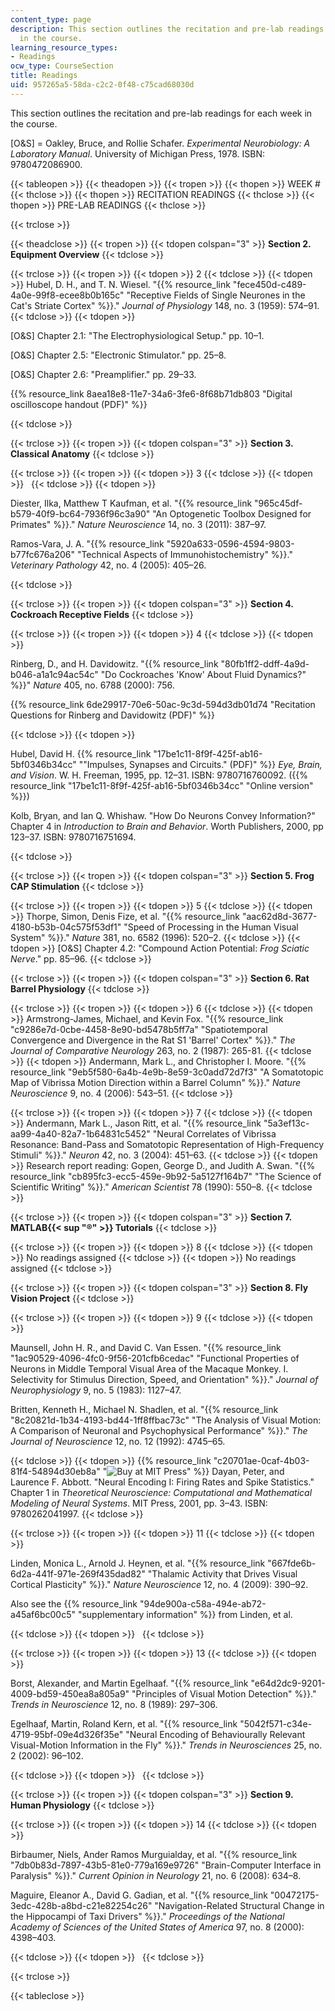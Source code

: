 ```yaml
---
content_type: page
description: This section outlines the recitation and pre-lab readings for each week
  in the course.
learning_resource_types:
- Readings
ocw_type: CourseSection
title: Readings
uid: 957265a5-58da-c2c2-0f48-c75cad68030d
---
```


This section outlines the recitation and pre-lab readings for each week in the course.

\[O&S\] = Oakley, Bruce, and Rollie Schafer. _Experimental Neurobiology: A Laboratory Manual_. University of Michigan Press, 1978. ISBN: 9780472086900.

{{< tableopen >}}
{{< theadopen >}}
{{< tropen >}}
{{< thopen >}}
WEEK #
{{< thclose >}}
{{< thopen >}}
RECITATION READINGS
{{< thclose >}}
{{< thopen >}}
PRE-LAB READINGS
{{< thclose >}}

{{< trclose >}}

{{< theadclose >}}
{{< tropen >}}
{{< tdopen colspan="3" >}}
**Section 2. Equipment Overview**
{{< tdclose >}}

{{< trclose >}}
{{< tropen >}}
{{< tdopen >}}
2
{{< tdclose >}}
{{< tdopen >}}
Hubel, D. H., and T. N. Wiesel. "{{% resource_link "fece450d-c489-4a0e-99f8-ecee8b0b165c" "Receptive Fields of Single Neurones in the Cat's Striate Cortex" %}}." _Journal of Physiology_ 148, no. 3 (1959): 574–91.
{{< tdclose >}}
{{< tdopen >}}


\[O&S\] Chapter 2.1: "The Electrophysiological Setup." pp. 10–1.

\[O&S\] Chapter 2.5: "Electronic Stimulator." pp. 25–8.

\[O&S\] Chapter 2.6: "Preamplifier." pp. 29–33.

{{% resource_link 8aea18e8-11e7-34a6-3fe6-8f68b71db803 "Digital oscilloscope handout (PDF)" %}}


{{< tdclose >}}

{{< trclose >}}
{{< tropen >}}
{{< tdopen colspan="3" >}}
**Section 3. Classical Anatomy**
{{< tdclose >}}

{{< trclose >}}
{{< tropen >}}
{{< tdopen >}}
3
{{< tdclose >}}
{{< tdopen >}}
 
{{< tdclose >}}
{{< tdopen >}}


Diester, Ilka, Matthew T Kaufman, et al. "{{% resource_link "965c45df-b579-40f9-bc64-7936f96c3a90" "An Optogenetic Toolbox Designed for Primates" %}}." _Nature Neuroscience_ 14, no. 3 (2011): 387–97.

Ramos-Vara, J. A. "{{% resource_link "5920a633-0596-4594-9803-b77fc676a206" "Technical Aspects of Immunohistochemistry" %}}." _Veterinary Pathology_ 42, no. 4 (2005): 405–26.


{{< tdclose >}}

{{< trclose >}}
{{< tropen >}}
{{< tdopen colspan="3" >}}
**Section 4. Cockroach Receptive Fields**
{{< tdclose >}}

{{< trclose >}}
{{< tropen >}}
{{< tdopen >}}
4
{{< tdclose >}}
{{< tdopen >}}


Rinberg, D., and H. Davidowitz. "{{% resource_link "80fb1ff2-ddff-4a9d-b046-a1a1c94ac54c" "Do Cockroaches 'Know' About Fluid Dynamics?" %}}" _Nature_ 405, no. 6788 (2000): 756.

{{% resource_link 6de29917-70e6-50ac-9c3d-594d3db01d74 "Recitation Questions for Rinberg and Davidowitz (PDF)" %}}


{{< tdclose >}}
{{< tdopen >}}


Hubel, David H. {{% resource_link "17be1c11-8f9f-425f-ab16-5bf0346b34cc" "\"Impulses, Synapses and Circuits.\" (PDF)" %}} _Eye, Brain, and Vision_. W. H. Freeman, 1995, pp. 12–31. ISBN: 9780716760092. ({{% resource_link "17be1c11-8f9f-425f-ab16-5bf0346b34cc" "Online version" %}})

Kolb, Bryan, and Ian Q. Whishaw. "How Do Neurons Convey Information?" Chapter 4 in _Introduction to Brain and Behavior_. Worth Publishers, 2000, pp 123–37. ISBN: 9780716751694.


{{< tdclose >}}

{{< trclose >}}
{{< tropen >}}
{{< tdopen colspan="3" >}}
**Section 5. Frog CAP Stimulation**
{{< tdclose >}}

{{< trclose >}}
{{< tropen >}}
{{< tdopen >}}
5
{{< tdclose >}}
{{< tdopen >}}
Thorpe, Simon, Denis Fize, et al. "{{% resource_link "aac62d8d-3677-4180-b53b-04c575f53df1" "Speed of Processing in the Human Visual System" %}}." _Nature_ 381, no. 6582 (1996): 520–2.
{{< tdclose >}}
{{< tdopen >}}
\[O&S\] Chapter 4.2: "Compound Action Potential: _Frog Sciatic Nerve_." pp. 85–96.
{{< tdclose >}}

{{< trclose >}}
{{< tropen >}}
{{< tdopen colspan="3" >}}
**Section 6. Rat Barrel Physiology**
{{< tdclose >}}

{{< trclose >}}
{{< tropen >}}
{{< tdopen >}}
6
{{< tdclose >}}
{{< tdopen >}}
Armstrong-James, Michael, and Kevin Fox. "{{% resource_link "c9286e7d-0cbe-4458-8e90-bd5478b5ff7a" "Spatiotemporal Convergence and Divergence in the Rat S1 'Barrel' Cortex" %}}." _The Journal of Comparative Neurology_ 263, no. 2 (1987): 265-81.
{{< tdclose >}}
{{< tdopen >}}
Andermann, Mark L., and Christopher I. Moore. "{{% resource_link "9eb5f580-6a4b-4e9b-8e59-3c0add72d7f3" "A Somatotopic Map of Vibrissa Motion Direction within a Barrel Column" %}}." _Nature Neuroscience_ 9, no. 4 (2006): 543–51.
{{< tdclose >}}

{{< trclose >}}
{{< tropen >}}
{{< tdopen >}}
7
{{< tdclose >}}
{{< tdopen >}}
Andermann, Mark L., Jason Ritt, et al. "{{% resource_link "5a3ef13c-aa99-4a40-82a7-1b64831c5452" "Neural Correlates of Vibrissa Resonance: Band-Pass and Somatotopic Representation of High-Frequency Stimuli" %}}." _Neuron_ 42, no. 3 (2004): 451–63.
{{< tdclose >}}
{{< tdopen >}}
Research report reading: Gopen, George D., and Judith A. Swan. "{{% resource_link "cb895fc3-ecc5-459e-9b92-5a5127f164b7" "The Science of Scientific Writing" %}}." _American Scientist_ 78 (1990): 550–8.
{{< tdclose >}}

{{< trclose >}}
{{< tropen >}}
{{< tdopen colspan="3" >}}
**Section 7. MATLAB{{< sup "®" >}} Tutorials**
{{< tdclose >}}

{{< trclose >}}
{{< tropen >}}
{{< tdopen >}}
8
{{< tdclose >}}
{{< tdopen >}}
No readings assigned
{{< tdclose >}}
{{< tdopen >}}
No readings assigned
{{< tdclose >}}

{{< trclose >}}
{{< tropen >}}
{{< tdopen colspan="3" >}}
**Section 8. Fly Vision Project**
{{< tdclose >}}

{{< trclose >}}
{{< tropen >}}
{{< tdopen >}}
9
{{< tdclose >}}
{{< tdopen >}}


Maunsell, John H. R., and David C. Van Essen. "{{% resource_link "1ac90529-4096-4fc0-9f56-201cfb6cedac" "Functional Properties of Neurons in Middle Temporal Visual Area of the Macaque Monkey. I. Selectivity for Stimulus Direction, Speed, and Orientation" %}}." _Journal of Neurophysiology_ 9, no. 5 (1983): 1127–47.

Britten, Kenneth H., Michael N. Shadlen, et al. "{{% resource_link "8c20821d-1b34-4193-bd44-1ff8ffbac73c" "The Analysis of Visual Motion: A Comparison of Neuronal and Psychophysical Performance" %}}." _The Journal of Neuroscience_ 12, no. 12 (1992): 4745–65.


{{< tdclose >}}
{{< tdopen >}}
{{% resource_link "c20701ae-0caf-4b03-81f4-54894d30eb8a" "![Buy at MIT Press](/images/mp_logo.gif)" %}} Dayan, Peter, and Laurence F. Abbott. "Neural Encoding I: Firing Rates and Spike Statistics." Chapter 1 in _Theoretical Neuroscience: Computational and Mathematical Modeling of Neural Systems_. MIT Press, 2001, pp. 3–43. ISBN: 9780262041997.
{{< tdclose >}}

{{< trclose >}}
{{< tropen >}}
{{< tdopen >}}
11
{{< tdclose >}}
{{< tdopen >}}


Linden, Monica L., Arnold J. Heynen, et al. "{{% resource_link "667fde6b-6d2a-441f-971e-269f435dad82" "Thalamic Activity that Drives Visual Cortical Plasticity" %}}." _Nature Neuroscience_ 12, no. 4 (2009): 390–92.

Also see the {{% resource_link "94de900a-c58a-494e-ab72-a45af6bc00c5" "supplementary information" %}} from Linden, et al.


{{< tdclose >}}
{{< tdopen >}}
 
{{< tdclose >}}

{{< trclose >}}
{{< tropen >}}
{{< tdopen >}}
13
{{< tdclose >}}
{{< tdopen >}}


Borst, Alexander, and Martin Egelhaaf. "{{% resource_link "e64d2dc9-9201-4009-bd59-450ea8a805a9" "Principles of Visual Motion Detection" %}}." _Trends in Neuroscience_ 12, no. 8 (1989): 297–306.

Egelhaaf, Martin, Roland Kern, et al. "{{% resource_link "5042f571-c34e-4719-95bf-09e4d326f35e" "Neural Encoding of Behaviourally Relevant Visual-Motion Information in the Fly" %}}." _Trends in Neurosciences_ 25, no. 2 (2002): 96–102.


{{< tdclose >}}
{{< tdopen >}}
 
{{< tdclose >}}

{{< trclose >}}
{{< tropen >}}
{{< tdopen colspan="3" >}}
**Section 9. Human Physiology**
{{< tdclose >}}

{{< trclose >}}
{{< tropen >}}
{{< tdopen >}}
14
{{< tdclose >}}
{{< tdopen >}}


Birbaumer, Niels, Ander Ramos Murguialday, et al. "{{% resource_link "7db0b83d-7897-43b5-81e0-779a169e9726" "Brain-Computer Interface in Paralysis" %}}." _Current Opinion in Neurology_ 21, no. 6 (2008): 634–8.

Maguire, Eleanor A., David G. Gadian, et al. "{{% resource_link "00472175-3edc-428b-a8bd-c21e82254c26" "Navigation-Related Structural Change in the Hippocampi of Taxi Drivers" %}}." _Proceedings of the National Academy of Sciences of the United States of America_ 97, no. 8 (2000): 4398–403.


{{< tdclose >}}
{{< tdopen >}}
 
{{< tdclose >}}

{{< trclose >}}

{{< tableclose >}}